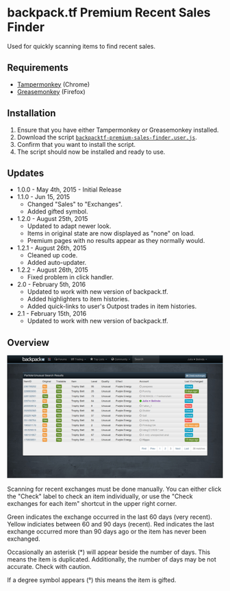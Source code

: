 # backpack.tf Premium Recent Sales Finder

Used for quickly scanning items to find recent sales.

## Requirements
* [Tampermonkey](https://chrome.google.com/webstore/detail/tampermonkey/dhdgffkkebhmkfjojejmpbldmpobfkfo?hl=en) (Chrome)
* [Greasemonkey](https://addons.mozilla.org/en-us/firefox/addon/greasemonkey/) (Firefox)

## Installation
1. Ensure that you have either Tampermonkey or Greasemonkey installed.
2. Download the script [`backpacktf-premium-sales-finder.user.js`](backpacktf-premium-sales-finder.user.js?raw=true).
3. Confirm that you want to install the script.
4. The script should now be installed and ready to use.

## Updates
* 1.0.0 - May 4th, 2015 - Initial Release
* 1.1.0 - Jun 15, 2015
   * Changed "Sales" to "Exchanges".
   * Added gifted symbol.
* 1.2.0 - August 25th, 2015
   * Updated to adapt newer look.
   * Items in original state are now displayed as "none" on load.
   * Premium pages with no results appear as they normally would.
* 1.2.1 - August 26th, 2015
   * Cleaned up code.
   * Added auto-updater.
* 1.2.2 - August 26th, 2015
   * Fixed problem in click handler.
* 2.0 - February 5th, 2016
   * Updated to work with new version of backpack.tf.
   * Added highlighters to item histories.
   * Added quick-links to user's Outpost trades in item histories.
* 2.1 - February 15th, 2016
   * Updated to work with new version of backpack.tf.

## Overview

![premium](/images/premium-purple-energy-trophy-belt.png?raw=true)

Scanning for recent exchanges must be done manually. You can either click the "Check" label to check an item individually, or use the "Check exchanges for each item" shortcut in the upper right corner.

Green indicates the exchange occurred in the last 60 days (very recent). Yellow indiciates between 60 and 90 days (recent). Red indicates the last exchange occurred more than 90 days ago or the item has never been exchanged.

Occasionally an asterisk (*) will appear beside the number of days. This means the item is duplicated. Additionally, the number of days may be not accurate. Check with caution.

If a degree symbol appears (°) this means the item is gifted.